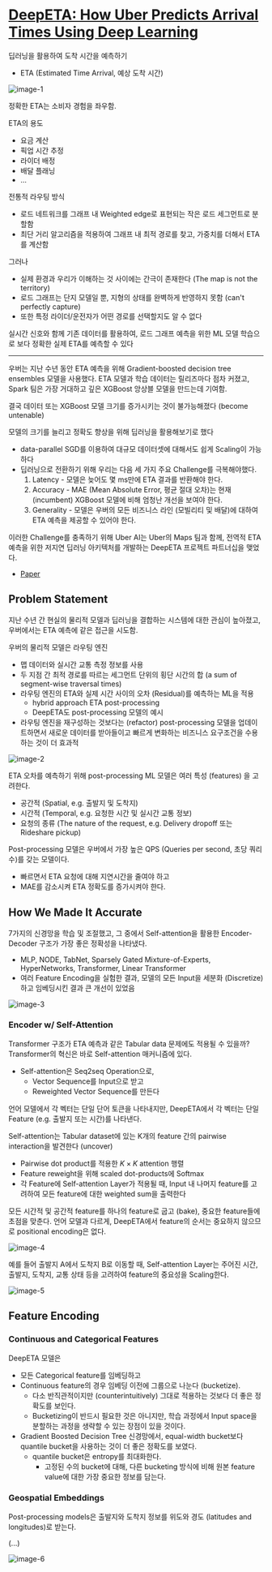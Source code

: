 # [DeepETA: How Uber Predicts Arrival Times Using Deep Learning](https://www.uber.com/en-KR/blog/deepeta-how-uber-predicts-arrival-times/)

딥러닝을 활용하여 도착 시간을 예측하기
- ETA (Estimated Time Arrival, 예상 도착 시간)

![image-1](https://blog.uber-cdn.com/cdn-cgi/image/width=1250,quality=80,onerror=redirect,format=auto/wp-content/uploads/2022/02/cover_figure.png)

정확한 ETA는 소비자 경험을 좌우함.

ETA의 용도
- 요금 계산
- 픽업 시간 추정
- 라이더 배정
- 배달 플래닝
- ...

전통적 라우팅 방식
- 로드 네트워크를 그래프 내 Weighted edge로 표현되는 작은 로드 세그먼트로 분할함
- 최단 거리 알고리즘을 적용하여 그래프 내 최적 경로를 찾고, 가중치를 더해서 ETA를 계산함

그러나
- 실제 환경과 우리가 이해하는 것 사이에는 간극이 존재한다 (The map is not the territory)
- 로드 그래프는 단지 모델일 뿐, 지형의 상태를 완벽하게 반영하지 못함 (can't perfectly capture)
- 또한 특정 라이더/운전자가 어떤 경로를 선택할지도 알 수 없다

실시간 신호와 함께 기존 데이터를 활용하여, 로드 그래프 예측을 위한 ML 모델 학습으로 보다 정확한 실제 ETA를 예측할 수 있다

---

우버는 지난 수년 동안 ETA 예측을 위해 Gradient-boosted decision tree ensembles 모델을 사용했다. ETA 모델과 학습 데이터는 릴리즈마다 점차 커졌고, Spark 팀은 가장 거대하고 깊은 XGBoost 앙상블 모델을 만드는데 기여함.

결국 데이터 또는 XGBoost 모델 크기를 증가시키는 것이 불가능해졌다 (become untenable)

모델의 크기를 늘리고 정확도 향상을 위해 딥러닝을 활용해보기로 했다
- data-parallel SGD를 이용하여 대규모 데이터셋에 대해서도 쉽게 Scaling이 가능하다
- 딥러닝으로 전환하기 위해 우리는 다음 세 가지 주요 Challenge를 극복해야했다.
    1. Latency - 모델은 늦어도 몇 ms만에 ETA 결과를 반환해야 한다.
    2. Accuracy - MAE (Mean Absolute Error, 평균 절대 오차)는 현재 (incumbent) XGBoost 모델에 비해 엄청난 개선을 보여야 한다.
    3. Generality - 모델은 우버의 모든 비즈니스 라인 (모빌리티 및 배달)에 대하여 ETA 예측을 제공할 수 있어야 한다.

이러한 Challenge를 충족하기 위해 Uber AI는 Uber의 Maps 팀과 함께, 전역적 ETA 예측을 위한 저지연 딥러닝 아키텍처를 개발하는 DeepETA 프로젝트 파트너십을 맺었다.
- [Paper](https://arxiv.org/abs/2206.02127)

## Problem Statement

지난 수년 간 현실의 물리적 모델과 딥러닝을 결합하는 시스템에 대한 관심이 높아졌고, 우버에서는 ETA 예측에 같은 접근을 시도함.

우버의 물리적 모델은 라우팅 엔진
- 맵 데이터와 실시간 교통 측정 정보를 사용
- 두 지점 간 최적 경로를 따르는 세그먼트 단위의 횡단 시간의 합 (a sum of segment-wise traversal times)
- 라우팅 엔진의 ETA와 실제 시간 사이의 오차 (Residual)를 예측하는 ML을 적용
    - hybrid approach ETA post-processing
    - DeepETA도 post-processing 모델의 예시
- 라우팅 엔진을 재구성하는 것보다는 (refactor) post-processing 모델을 업데이트하면서 새로운 데이터를 받아들이고 빠르게 변화하는 비즈니스 요구조건을 수용하는 것이 더 효과적

![image-2](https://blogapi.uber.com/wp-content/uploads/2022/08/figure1-1.png)

ETA 오차를 예측하기 위해 post-processing ML 모델은 여러 특성 (features) 을 고려한다.
- 공간적 (Spatial, e.g. 출발지 및 도착지)
- 시간적 (Temporal, e.g. 요청한 시간 및 실시간 교통 정보) 
- 요청의 종류 (The nature of the request, e.g. Delivery dropoff 또는 Rideshare pickup)

Post-processing 모델은 우버에서 가장 높은 QPS (Queries per second, 초당 쿼리 수)를 갖는 모델이다.
- 빠르면서 ETA 요청에 대해 지연시간을 줄여야 하고
- MAE를 감소시켜 ETA 정확도를 증가시켜야 한다.

## How We Made It Accurate

7가지의 신경망을 학습 및 조절했고, 그 중에서 Self-attention을 활용한 Encoder-Decoder 구조가 가장 좋은 정확성을 나타냈다.
- MLP, NODE, TabNet, Sparsely Gated Mixture-of-Experts, HyperNetworks, Transformer, Linear Transformer
- 여러 Feature Encoding을 실험한 결과, 모델의 모든 Input을 세분화 (Discretize) 하고 임베딩시킨 결과 큰 개선이 있었음

![image-3](https://blog.uber-cdn.com/cdn-cgi/image/width=2160,quality=80,onerror=redirect,format=auto/wp-content/uploads/2022/08/figure2-3.png)

### Encoder w/ Self-Attention

Transformer 구조가 ETA 예측과 같은 Tabular data 문제에도 적용될 수 있을까? Transformer의 혁신은 바로 Self-attention 매커니즘에 있다.
- Self-attention은 Seq2seq Operation으로,
    - Vector Sequence를 Input으로 받고
    - Reweighted Vector Sequence를 만든다

언어 모델에서 각 벡터는 단일 단어 토큰을 나타내지만, DeepETA에서 각 벡터는 단일 Feature (e.g. 출발지 또는 시간)를 나타낸다.

Self-attention는 Tabular dataset에 있는 K개의 feature 간의 pairwise interaction을 발견한다 (uncover)
- Pairwise dot product를 적용한 $K\times K$ attention 행렬
- Feature reweight을 위해 scaled dot-products에 Softmax
- 각 Feature에 Self-attention Layer가 적용될 때, Input 내 나머지 feature를 고려하여 모든 feature에 대한 weighted sum을 출력한다

모든 시간적 및 공간적 feature를 하나의 feature로 굽고 (bake), 중요한 feature들에 초점을 맞춘다. 언어 모델과 다르게, DeepETA에서 feature의 순서는 중요하지 않으므로 positional encoding은 없다.

![image-4](https://blog.uber-cdn.com/cdn-cgi/image/width=2160,quality=80,onerror=redirect,format=auto/wp-content/uploads/2022/08/figure3-4.png)

예를 들어 출발지 A에서 도착지 B로 이동할 때, Self-attention Layer는 주어진 시간, 출발지, 도착지, 교통 상태 등을 고려하여 feature의 중요성을 Scaling한다.

![image-5](https://blog.uber-cdn.com/cdn-cgi/image/width=2160,quality=80,onerror=redirect,format=auto/wp-content/uploads/2022/08/figure4.gif)

## Feature Encoding

### Continuous and Categorical Features

DeepETA 모델은 
- 모든 Categorical feature를 임베딩하고
- Continuous feature의 경우 임베딩 이전에 그룹으로 나눈다 (bucketize).
    - 다소 반직관적이지만 (counterintuitively) 그대로 적용하는 것보다 더 좋은 정확도를 보인다.
    - Bucketizing이 반드시 필요한 것은 아니지만, 학습 과정에서 Input space을 분할하는 과정을 생략할 수 있는 장점이 있을 것이다.
- Gradient Boosted Decision Tree 신경망에서, equal-width bucket보다 quantile bucket을 사용하는 것이 더 좋은 정확도를 보였다.
    - quantile bucket은 entropy를 최대화한다.
        - 고정된 수의 bucket에 대해, 다른 bucketing 방식에 비해 원본 feature value에 대한 가장 중요한 정보를 담는다.

### Geospatial Embeddings

Post-processing models은 출발지와 도착지 정보를 위도와 경도 (latitudes and longitudes)로 받는다.

(...)

![image-6](https://blog.uber-cdn.com/cdn-cgi/image/width=2160,quality=80,onerror=redirect,format=auto/wp-content/uploads/2022/08/figure5-1.png)